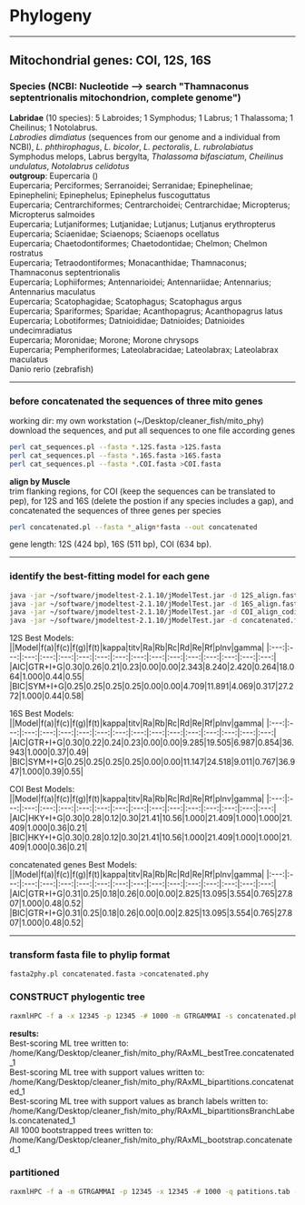 # Phylogeny
-----------
## Mitochondrial genes: COI, 12S, 16S
### Species (NCBI: Nucleotide --> search "Thamnaconus septentrionalis mitochondrion, complete genome")
**Labridae** (10 species): 5 Labroides; 1 Symphodus; 1 Labrus; 1 Thalassoma; 1 Cheilinus; 1 Notolabrus.     
*Labrodies dimdiatus* (sequences from our genome and a individual from NCBI), *L. phthirophagus*, *L. bicolor*, *L. pectoralis*, *L. rubrolabiatus*     
Symphodus melops, Labrus bergylta, *Thalassoma bifasciatum*, *Cheilinus undulatus*, *Notolabrus celidotus*    
**outgroup**: Eupercaria ()     
Eupercaria; Perciformes; Serranoidei; Serranidae; Epinephelinae; Epinephelini; Epinephelus; Epinephelus fuscoguttatus    
Eupercaria; Centrarchiformes; Centrarchoidei; Centrarchidae; Micropterus; Micropterus salmoides    
Eupercaria; Lutjaniformes; Lutjanidae; Lutjanus; Lutjanus erythropterus     
Eupercaria; Sciaenidae; Sciaenops; Sciaenops ocellatus     
Eupercaria; Chaetodontiformes; Chaetodontidae; Chelmon; Chelmon rostratus     
Eupercaria; Tetraodontiformes; Monacanthidae; Thamnaconus; Thamnaconus septentrionalis     
Eupercaria; Lophiiformes; Antennarioidei; Antennariidae; Antennarius; Antennarius maculatus       
Eupercaria; Scatophagidae; Scatophagus; Scatophagus argus        
Eupercaria; Spariformes; Sparidae; Acanthopagrus; Acanthopagrus latus      
Eupercaria; Lobotiformes; Datnioididae; Datnioides; Datnioides undecimradiatus     
Eupercaria; Moronidae; Morone; Morone chrysops     
Eupercaria; Pempheriformes; Lateolabracidae; Lateolabrax; Lateolabrax maculatus  
Danio rerio (zebrafish)     
***
### before concatenated the sequences of three mito genes
working dir: my own workstation (~/Desktop/cleaner_fish/mito_phy)    
download the sequences, and put all sequences to one file according genes      
```bash
perl cat_sequences.pl --fasta *.12S.fasta >12S.fasta
perl cat_sequences.pl --fasta *.16S.fasta >16S.fasta
perl cat_sequences.pl --fasta *.COI.fasta >COI.fasta
```
**align by Muscle**    
trim flanking regions, for COI (keep the sequences can be translated to pep), for 12S and 16S (delete the postion if any species includes a gap), and concatenated the sequences of three genes per species       
```bash
perl concatenated.pl --fasta *_align*fasta --out concatenated
```
gene length: 12S (424 bp), 16S (511 bp), COI (634 bp).    
***
### identify the best-fitting model for each gene
```bash
java -jar ~/software/jmodeltest-2.1.10/jModelTest.jar -d 12S_align.fasta -g 4 -i -f -AIC -BIC -a
java -jar ~/software/jmodeltest-2.1.10/jModelTest.jar -d 16S_align.fasta -g 4 -i -f -AIC -BIC -a
java -jar ~/software/jmodeltest-2.1.10/jModelTest.jar -d COI_align_coding.fasta -g 4 -i -f -AIC -BIC -a
java -jar ~/software/jmodeltest-2.1.10/jModelTest.jar -d concatenated.fasta -g 4 -i -f -AIC -BIC -a
```

12S Best Models:    
||Model|f(a)|f(c)|f(g)|f(t)|kappa|titv|Ra|Rb|Rc|Rd|Re|Rf|pInv|gamma|
|:---:|:---:|:---:|:---:|:---:|:---:|:---:|:---:|:---:|:---:|:---:|:---:|:---:|:---:|:---:|:---:|
|AIC|GTR+I+G|0.30|0.26|0.21|0.23|0.00|0.00|2.343|8.240|2.420|0.264|18.064|1.000|0.44|0.55|
|BIC|SYM+I+G|0.25|0.25|0.25|0.25|0.00|0.00|4.709|11.891|4.069|0.317|27.272|1.000|0.44|0.58|

16S Best Models:   
||Model|f(a)|f(c)|f(g)|f(t)|kappa|titv|Ra|Rb|Rc|Rd|Re|Rf|pInv|gamma|
|:---:|:---:|:---:|:---:|:---:|:---:|:---:|:---:|:---:|:---:|:---:|:---:|:---:|:---:|:---:|:---:|
|AIC|GTR+I+G|0.30|0.22|0.24|0.23|0.00|0.00|9.285|19.505|6.987|0.854|36.943|1.000|0.37|0.49|
|BIC|SYM+I+G|0.25|0.25|0.25|0.25|0.00|0.00|11.147|24.518|9.011|0.767|36.947|1.000|0.39|0.55|

COI Best Models:    
||Model|f(a)|f(c)|f(g)|f(t)|kappa|titv|Ra|Rb|Rc|Rd|Re|Rf|pInv|gamma|
|:---:|:---:|:---:|:---:|:---:|:---:|:---:|:---:|:---:|:---:|:---:|:---:|:---:|:---:|:---:|:---:|
|AIC|HKY+I+G|0.30|0.28|0.12|0.30|21.41|10.56|1.000|21.409|1.000|1.000|21.409|1.000|0.36|0.21|
|BIC|HKY+I+G|0.30|0.28|0.12|0.30|21.41|10.56|1.000|21.409|1.000|1.000|21.409|1.000|0.36|0.21|

concatenated genes Best Models:       
||Model|f(a)|f(c)|f(g)|f(t)|kappa|titv|Ra|Rb|Rc|Rd|Re|Rf|pInv|gamma|
|:---:|:---:|:---:|:---:|:---:|:---:|:---:|:---:|:---:|:---:|:---:|:---:|:---:|:---:|:---:|:---:|
|AIC|GTR+I+G|0.31|0.25|0.18|0.26|0.00|0.00|2.825|13.095|3.554|0.765|27.807|1.000|0.48|0.52|    
|BIC|GTR+I+G|0.31|0.25|0.18|0.26|0.00|0.00|2.825|13.095|3.554|0.765|27.807|1.000|0.48|0.52|    

***

### transform fasta file to phylip format
```bash
fasta2phy.pl concatenated.fasta >concatenated.phy
```
### CONSTRUCT phylogentic tree
```bash
raxmlHPC -f a -x 12345 -p 12345 -# 1000 -m GTRGAMMAI -s concatenated.phy -n concatenated_1
```
**results:**        
Best-scoring ML tree written to: /home/Kang/Desktop/cleaner_fish/mito_phy/RAxML_bestTree.concatenated_1       
Best-scoring ML tree with support values written to: /home/Kang/Desktop/cleaner_fish/mito_phy/RAxML_bipartitions.concatenated_1      
Best-scoring ML tree with support values as branch labels written to: /home/Kang/Desktop/cleaner_fish/mito_phy/RAxML_bipartitionsBranchLabels.concatenated_1       
All 1000 bootstrapped trees written to: /home/Kang/Desktop/cleaner_fish/mito_phy/RAxML_bootstrap.concatenated_1         
### partitioned
```bash
raxmlHPC -f a -m GTRGAMMAI -p 12345 -x 12345 -# 1000 -q patitions.tab -s concatenated.phy -n concatenated_2
```
